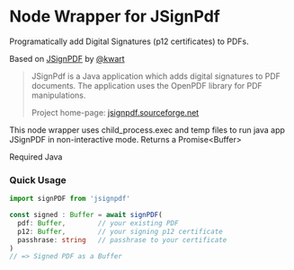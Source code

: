 # Node Wrapper for JSignPdf

Programatically add Digital Signatures (p12 certificates) to PDFs.  

Based on [JSignPDF](https://github.com/intoolswetrust/jsignpdf) by [@kwart](https://github.com/kwart/)

> JSignPdf is a Java application which adds digital signatures to PDF documents. The application uses the OpenPDF library for PDF manipulations.
> 
> Project home-page: [jsignpdf.sourceforge.net](http://jsignpdf.sourceforge.net/)

This node wrapper uses child_process.exec and temp files to run java app JSignPDF in non-interactive mode.
Returns a Promise&lt;Buffer&gt;

Required Java

### Quick Usage

```ts
import signPDF from 'jsignpdf'

const signed : Buffer = await signPDF(
  pdf: Buffer,        // your existing PDF
  p12: Buffer,        // your signing p12 certificate 
  passhrase: string   // passhrase to your certificate
)
// => Signed PDF as a Buffer
```
